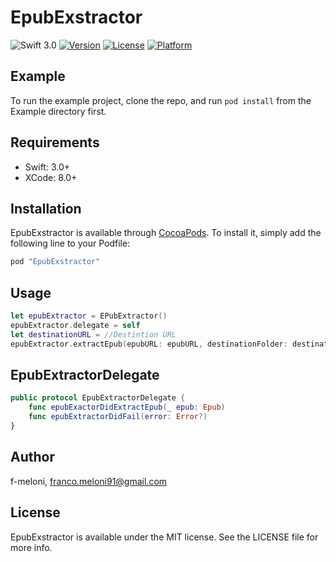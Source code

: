 # EpubExstractor
![Swift 3.0](https://img.shields.io/badge/Swift-3.0-red.svg)
[![Version](https://img.shields.io/cocoapods/v/EpubExstractor.svg?style=flat)](http://cocoapods.org/pods/EpubExstractor)
[![License](https://img.shields.io/cocoapods/l/EpubExstractor.svg?style=flat)](http://cocoapods.org/pods/EpubExstractor)
[![Platform](https://img.shields.io/cocoapods/p/EpubExstractor.svg?style=flat)](http://cocoapods.org/pods/EpubExstractor)

## Example

To run the example project, clone the repo, and run `pod install` from the Example directory first.

## Requirements

- Swift: 3.0+
- XCode: 8.0+

## Installation

EpubExstractor is available through [CocoaPods](http://cocoapods.org). To install
it, simply add the following line to your Podfile:

```ruby
pod "EpubExstractor"
```

## Usage
```swift
let epubExtractor = EPubExtractor()
epubExtractor.delegate = self
let destinationURL = //Destintion URL
epubExtractor.extractEpub(epubURL: epubURL, destinationFolder: destinationURL)
```

## EpubExtractorDelegate
```swift
public protocol EpubExtractorDelegate {
    func epubExactorDidExtractEpub(_ epub: Epub)
    func epubExtractorDidFail(error: Error?)
}
```

## Author

f-meloni, franco.meloni91@gmail.com

## License

EpubExstractor is available under the MIT license. See the LICENSE file for more info.

